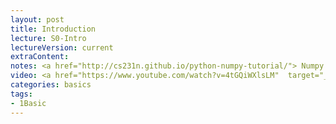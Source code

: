 ```yaml
---
layout: post
title: Introduction
lecture: S0-Intro
lectureVersion: current
extraContent: 
notes: <a href="http://cs231n.github.io/python-numpy-tutorial/"> Numpy Tutorial </a>
video: <a href="https://www.youtube.com/watch?v=4tGQiWXlsLM"  target="_blank">M1</a> / <a href="https://youtu.be/vzSWAu3tQh8"  target="_blank">M2</a> / <a href="https://youtu.be/OK1cuwZc7Rc"  target="_blank">M3</a> 
categories: basics
tags:
- 1Basic
---
```


